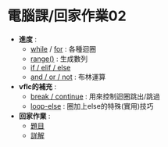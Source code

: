 # 電腦課/回家作業02

- **進度** :
  - [while](https://shengyu7697.github.io/blog/2021/01/03/Python-while/ "shengyu7697的教學") / [for](https:/www.w3schools.com/python/python_for_loops.asp "w3schools.com的教學") : 各種迴圈
  - [range()](https://shengyu7697.github.io/blog/2021/02/09/Python-range/ "shengyu7697的教學") : 生成數列
  - [if / elif / else](https://shengyu7697.github.io/blog/2019/11/19/Python-if/ "shengyu7697的教學")
  - [and / or / not](https://realpython.com/python-or-operator/ "realpython.com的教學") : 布林運算
- **vflc的補充** :
  - [break / continue](https://medium.com/@chiayinchen/1-分鐘搞懂-python-迴圈控-break-continue-pass-be290cd1f9d8 "chiayinchen的教學") : 用來控制迴圈跳出/跳過
  - [loop-else](https://stackoverflow.com/questions/9979970why-does-python-use-else-after-for-and-while-loops#answer-9980752 "stackoverflow.com上找到的超讚教學") : 圈加上else的特殊(實用)技巧
- **回家作業** :
  - [題目](/高一/回家作業02/only_problem.ipynb "by vflc")
  - [詳解](/高一/回家作業02/solve.ipynb "by vflc")
